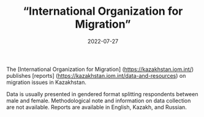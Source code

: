 ﻿---
countries: ["Kazakhstan"]
category: [“INGO"]
tags: [“general INGO”]
dates: []
data_type: [“quantitative”, “report”] 
title: [“International Organization for Migration”]
date: [2022-07-27]
language: ["English", “Russian”]
description: [Geneva, Switzerland-based intergovernmental organization on migration and is a part of the UN system.]
---

The [International Organization for Migration] (https://kazakhstan.iom.int/) publishes [reports] (https://kazakhstan.iom.int/data-and-resources) on migration issues in Kazakhstan. 

Data is usually presented in gendered format splitting respondents between male and female. Methodological note and information on data collection are not available. Reports are available in English, Kazakh, and Russian.
